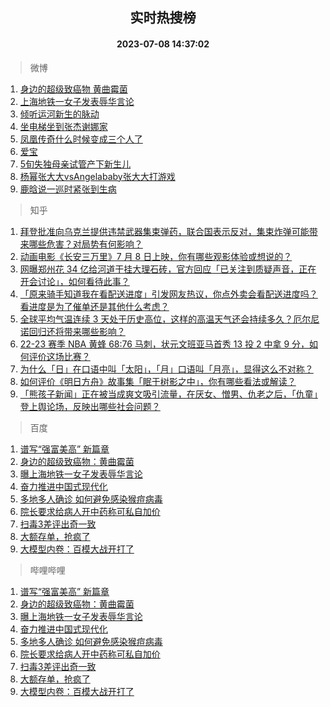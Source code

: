 <div align="center"><h2>实时热搜榜</h2><h4>2023-07-08 14:37:02</h4></div>

> 微博  

1. [身边的超级致癌物 黄曲霉菌](https://s.weibo.com/weibo?q=%E8%BA%AB%E8%BE%B9%E7%9A%84%E8%B6%85%E7%BA%A7%E8%87%B4%E7%99%8C%E7%89%A9%20%E9%BB%84%E6%9B%B2%E9%9C%89%E8%8F%8C&t=31&band_rank=1&Refer=top)<br />
2. [上海地铁一女子发表辱华言论](https://s.weibo.com/weibo?q=%23%E4%B8%8A%E6%B5%B7%E5%9C%B0%E9%93%81%E4%B8%80%E5%A5%B3%E5%AD%90%E5%8F%91%E8%A1%A8%E8%BE%B1%E5%8D%8E%E8%A8%80%E8%AE%BA%23&t=31&band_rank=2&Refer=top)<br />
3. [倾听运河新生的脉动](https://s.weibo.com/weibo?q=%23%E5%80%BE%E5%90%AC%E8%BF%90%E6%B2%B3%E6%96%B0%E7%94%9F%E7%9A%84%E8%84%89%E5%8A%A8%23&t=31&band_rank=3&Refer=top)<br />
4. [坐电梯坐到张杰谢娜家](https://s.weibo.com/weibo?q=%23%E5%9D%90%E7%94%B5%E6%A2%AF%E5%9D%90%E5%88%B0%E5%BC%A0%E6%9D%B0%E8%B0%A2%E5%A8%9C%E5%AE%B6%23&t=31&band_rank=4&Refer=top)<br />
5. [凤凰传奇什么时候变成三个人了](https://s.weibo.com/weibo?q=%23%E5%87%A4%E5%87%B0%E4%BC%A0%E5%A5%87%E4%BB%80%E4%B9%88%E6%97%B6%E5%80%99%E5%8F%98%E6%88%90%E4%B8%89%E4%B8%AA%E4%BA%BA%E4%BA%86%23&t=31&band_rank=5&Refer=top)<br />
6. [爱宝](https://s.weibo.com/weibo?q=%E7%88%B1%E5%AE%9D&t=31&band_rank=6&Refer=top)<br />
7. [5旬失独母亲试管产下新生儿](https://s.weibo.com/weibo?q=%235%E6%97%AC%E5%A4%B1%E7%8B%AC%E6%AF%8D%E4%BA%B2%E8%AF%95%E7%AE%A1%E4%BA%A7%E4%B8%8B%E6%96%B0%E7%94%9F%E5%84%BF%23&t=31&band_rank=7&Refer=top)<br />
8. [杨幂张大大vsAngelababy张大大打游戏](https://s.weibo.com/weibo?q=%23%E6%9D%A8%E5%B9%82%E5%BC%A0%E5%A4%A7%E5%A4%A7vsAngelababy%E5%BC%A0%E5%A4%A7%E5%A4%A7%E6%89%93%E6%B8%B8%E6%88%8F%23&t=31&band_rank=8&Refer=top)<br />
9. [鹿晗说一巡时紧张到生病](https://s.weibo.com/weibo?q=%23%E9%B9%BF%E6%99%97%E8%AF%B4%E4%B8%80%E5%B7%A1%E6%97%B6%E7%B4%A7%E5%BC%A0%E5%88%B0%E7%94%9F%E7%97%85%23&t=31&band_rank=9&Refer=top)<br />

> 知乎  

1. [拜登批准向乌克兰提供违禁武器集束弹药，联合国表示反对，集束炸弹可能带来哪些危害？对局势有何影响？](https://www.zhihu.com/question/610954206)<br />
2. [动画电影《长安三万里》7 月 8 日上映，你有哪些观影体验或想说的？](https://www.zhihu.com/question/610737000)<br />
3. [网曝郑州花 34 亿给河道干挂大理石砖，官方回应「已关注到质疑声音，正在开会讨论」，如何看待此事？](https://www.zhihu.com/question/610860810)<br />
4. [「原来骑手知道我在看配送进度」引发网友热议，你点外卖会看配送进度吗？看进度是为了催单还是其他什么考虑？](https://www.zhihu.com/question/610819713)<br />
5. [全球平均气温连续 3 天处于历史高位，这样的高温天气还会持续多久？厄尔尼诺回归还将带来哪些影响？](https://www.zhihu.com/question/610680044)<br />
6. [22-23 赛季 NBA 黄蜂 68:76 马刺，状元文班亚马首秀 13 投 2 中拿 9 分，如何评价这场比赛？](https://www.zhihu.com/question/611004001)<br />
7. [为什么「日」在口语中叫「太阳」，「月」口语叫「月亮」，显得这么不对称？](https://www.zhihu.com/question/610591222)<br />
8. [如何评价《明日方舟》故事集「眠于树影之中」，你有哪些看法或解读？](https://www.zhihu.com/question/610266696)<br />
9. [「熊孩子新闻」正在被当成爽文吸引流量，在厌女、憎男、仇老之后，「仇童」登上舆论场，反映出哪些社会问题？](https://www.zhihu.com/question/610906643)<br />

> 百度  

1. [谱写“强富美高” 新篇章](https://www.baidu.com/s?wd=%E8%B0%B1%E5%86%99%E2%80%9C%E5%BC%BA%E5%AF%8C%E7%BE%8E%E9%AB%98%E2%80%9D+%E6%96%B0%E7%AF%87%E7%AB%A0&sa=fyb_news&rsv_dl=fyb_news)<br />
2. [身边的超级致癌物：黄曲霉菌](https://www.baidu.com/s?wd=%E8%BA%AB%E8%BE%B9%E7%9A%84%E8%B6%85%E7%BA%A7%E8%87%B4%E7%99%8C%E7%89%A9%EF%BC%9A%E9%BB%84%E6%9B%B2%E9%9C%89%E8%8F%8C&sa=fyb_news&rsv_dl=fyb_news)<br />
3. [曝上海地铁一女子发表辱华言论](https://www.baidu.com/s?wd=%E6%9B%9D%E4%B8%8A%E6%B5%B7%E5%9C%B0%E9%93%81%E4%B8%80%E5%A5%B3%E5%AD%90%E5%8F%91%E8%A1%A8%E8%BE%B1%E5%8D%8E%E8%A8%80%E8%AE%BA&sa=fyb_news&rsv_dl=fyb_news)<br />
4. [奋力推进中国式现代化](https://www.baidu.com/s?wd=%E5%A5%8B%E5%8A%9B%E6%8E%A8%E8%BF%9B%E4%B8%AD%E5%9B%BD%E5%BC%8F%E7%8E%B0%E4%BB%A3%E5%8C%96&sa=fyb_news&rsv_dl=fyb_news)<br />
5. [多地多人确诊 如何避免感染猴痘病毒](https://www.baidu.com/s?wd=%E5%A4%9A%E5%9C%B0%E5%A4%9A%E4%BA%BA%E7%A1%AE%E8%AF%8A+%E5%A6%82%E4%BD%95%E9%81%BF%E5%85%8D%E6%84%9F%E6%9F%93%E7%8C%B4%E7%97%98%E7%97%85%E6%AF%92&sa=fyb_news&rsv_dl=fyb_news)<br />
6. [院长要求给病人开中药称可私自加价](https://www.baidu.com/s?wd=%E9%99%A2%E9%95%BF%E8%A6%81%E6%B1%82%E7%BB%99%E7%97%85%E4%BA%BA%E5%BC%80%E4%B8%AD%E8%8D%AF%E7%A7%B0%E5%8F%AF%E7%A7%81%E8%87%AA%E5%8A%A0%E4%BB%B7&sa=fyb_news&rsv_dl=fyb_news)<br />
7. [扫毒3差评出奇一致](https://www.baidu.com/s?wd=%E6%89%AB%E6%AF%923%E5%B7%AE%E8%AF%84%E5%87%BA%E5%A5%87%E4%B8%80%E8%87%B4&sa=fyb_news&rsv_dl=fyb_news)<br />
8. [大额存单，抢疯了](https://www.baidu.com/s?wd=%E5%A4%A7%E9%A2%9D%E5%AD%98%E5%8D%95%EF%BC%8C%E6%8A%A2%E7%96%AF%E4%BA%86&sa=fyb_news&rsv_dl=fyb_news)<br />
9. [大模型内卷：百模大战开打了](https://www.baidu.com/s?wd=%E5%A4%A7%E6%A8%A1%E5%9E%8B%E5%86%85%E5%8D%B7%EF%BC%9A%E7%99%BE%E6%A8%A1%E5%A4%A7%E6%88%98%E5%BC%80%E6%89%93%E4%BA%86&sa=fyb_news&rsv_dl=fyb_news)<br />

> 哔哩哔哩  

1. [谱写“强富美高” 新篇章](https://www.baidu.com/s?wd=%E8%B0%B1%E5%86%99%E2%80%9C%E5%BC%BA%E5%AF%8C%E7%BE%8E%E9%AB%98%E2%80%9D+%E6%96%B0%E7%AF%87%E7%AB%A0&sa=fyb_news&rsv_dl=fyb_news)<br />
2. [身边的超级致癌物：黄曲霉菌](https://www.baidu.com/s?wd=%E8%BA%AB%E8%BE%B9%E7%9A%84%E8%B6%85%E7%BA%A7%E8%87%B4%E7%99%8C%E7%89%A9%EF%BC%9A%E9%BB%84%E6%9B%B2%E9%9C%89%E8%8F%8C&sa=fyb_news&rsv_dl=fyb_news)<br />
3. [曝上海地铁一女子发表辱华言论](https://www.baidu.com/s?wd=%E6%9B%9D%E4%B8%8A%E6%B5%B7%E5%9C%B0%E9%93%81%E4%B8%80%E5%A5%B3%E5%AD%90%E5%8F%91%E8%A1%A8%E8%BE%B1%E5%8D%8E%E8%A8%80%E8%AE%BA&sa=fyb_news&rsv_dl=fyb_news)<br />
4. [奋力推进中国式现代化](https://www.baidu.com/s?wd=%E5%A5%8B%E5%8A%9B%E6%8E%A8%E8%BF%9B%E4%B8%AD%E5%9B%BD%E5%BC%8F%E7%8E%B0%E4%BB%A3%E5%8C%96&sa=fyb_news&rsv_dl=fyb_news)<br />
5. [多地多人确诊 如何避免感染猴痘病毒](https://www.baidu.com/s?wd=%E5%A4%9A%E5%9C%B0%E5%A4%9A%E4%BA%BA%E7%A1%AE%E8%AF%8A+%E5%A6%82%E4%BD%95%E9%81%BF%E5%85%8D%E6%84%9F%E6%9F%93%E7%8C%B4%E7%97%98%E7%97%85%E6%AF%92&sa=fyb_news&rsv_dl=fyb_news)<br />
6. [院长要求给病人开中药称可私自加价](https://www.baidu.com/s?wd=%E9%99%A2%E9%95%BF%E8%A6%81%E6%B1%82%E7%BB%99%E7%97%85%E4%BA%BA%E5%BC%80%E4%B8%AD%E8%8D%AF%E7%A7%B0%E5%8F%AF%E7%A7%81%E8%87%AA%E5%8A%A0%E4%BB%B7&sa=fyb_news&rsv_dl=fyb_news)<br />
7. [扫毒3差评出奇一致](https://www.baidu.com/s?wd=%E6%89%AB%E6%AF%923%E5%B7%AE%E8%AF%84%E5%87%BA%E5%A5%87%E4%B8%80%E8%87%B4&sa=fyb_news&rsv_dl=fyb_news)<br />
8. [大额存单，抢疯了](https://www.baidu.com/s?wd=%E5%A4%A7%E9%A2%9D%E5%AD%98%E5%8D%95%EF%BC%8C%E6%8A%A2%E7%96%AF%E4%BA%86&sa=fyb_news&rsv_dl=fyb_news)<br />
9. [大模型内卷：百模大战开打了](https://www.baidu.com/s?wd=%E5%A4%A7%E6%A8%A1%E5%9E%8B%E5%86%85%E5%8D%B7%EF%BC%9A%E7%99%BE%E6%A8%A1%E5%A4%A7%E6%88%98%E5%BC%80%E6%89%93%E4%BA%86&sa=fyb_news&rsv_dl=fyb_news)<br />
